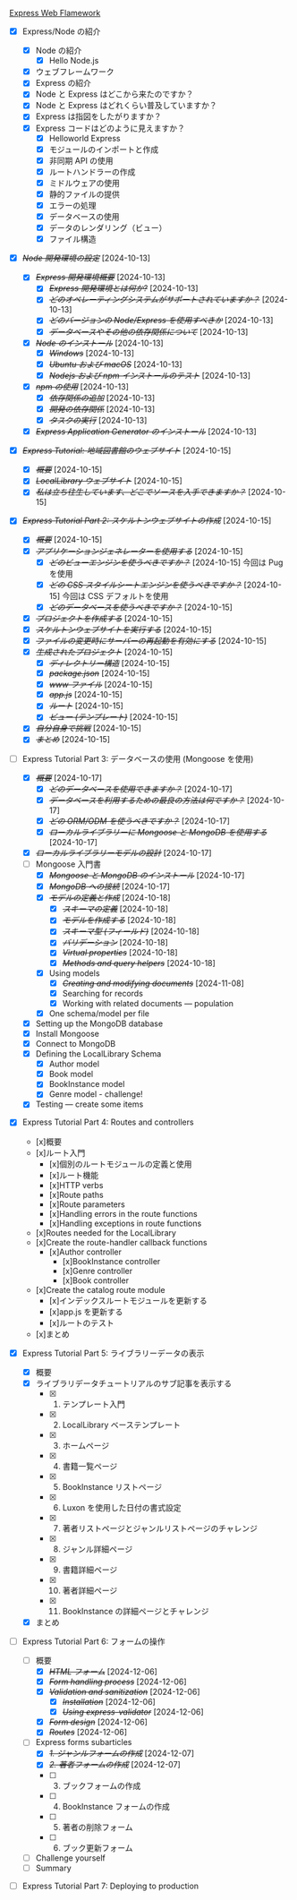 [Express Web Flamework](https://developer.mozilla.org/ja/docs/Learn/Server-side/Express_Nodejs)

- [x] Express/Node の紹介
  - [x] Node の紹介
    - [x] Hello Node.js
  - [x] ウェブフレームワーク
  - [x] Express の紹介
  - [x] Node と Express はどこから来たのですか？
  - [x] Node と Express はどれくらい普及していますか？
  - [x] Express は指図をしたがりますか？
  - [x] Express コードはどのように見えますか？
    - [x] Helloworld Express
    - [x] モジュールのインポートと作成
    - [x] 非同期 API の使用
    - [x] ルートハンドラーの作成
    - [x] ミドルウェアの使用
    - [x] 静的ファイルの提供
    - [x] エラーの処理
    - [x] データベースの使用
    - [x] データのレンダリング（ビュー）
    - [x] ファイル構造
- [x] ~~_Node 開発環境の設定_~~ [2024-10-13]
  - [x] ~~_Express 開発環境概要_~~ [2024-10-13]
    - [x] ~~_Express 開発環境とは何か?_~~ [2024-10-13]
    - [x] ~~_どのオペレーティングシステムがサポートされていますか？_~~ [2024-10-13]
    - [x] ~~_どのバージョンの Node/Express を使用すべきか_~~ [2024-10-13]
    - [x] ~~_データベースやその他の依存関係について_~~ [2024-10-13]
  - [x] ~~_Node のインストール_~~ [2024-10-13]
    - [x] ~~_Windows_~~ [2024-10-13]
    - [x] ~~_Ubuntu および macOS_~~ [2024-10-13]
    - [x] ~~_Nodejs および npm インストールのテスト_~~ [2024-10-13]
  - [x] ~~_npm の使用_~~ [2024-10-13]
    - [x] ~~_依存関係の追加_~~ [2024-10-13]
    - [x] ~~_開発の依存関係_~~ [2024-10-13]
    - [x] ~~_タスクの実行_~~ [2024-10-13]
  - [x] ~~_Express Application Generator のインストール_~~ [2024-10-13]
- [x] ~~_Express Tutorial: 地域図書館のウェブサイト_~~ [2024-10-15]
  - [x] ~~_概要_~~ [2024-10-15]
  - [x] ~~_LocalLibrary ウェブサイト_~~ [2024-10-15]
  - [x] ~~_私は立ち往生しています、どこでソースを入手できますか？_~~ [2024-10-15]
- [x] ~~_Express Tutorial Part 2: スケルトンウェブサイトの作成_~~ [2024-10-15]
  - [x] ~~_概要_~~ [2024-10-15]
  - [x] ~~_アプリケーションジェネレーターを使用する_~~ [2024-10-15]
    - [x] ~~_どのビューエンジンを使うべきですか？_~~ [2024-10-15]
          今回は Pug を使用
    - [x] ~~_どの CSS スタイルシートエンジンを使うべきですか？_~~ [2024-10-15]
          今回は CSS デフォルトを使用
    - [x] ~~_どのデータベースを使うべきですか？_~~ [2024-10-15]
  - [x] ~~_プロジェクトを作成する_~~ [2024-10-15]
  - [x] ~~_スケルトンウェブサイトを実行する_~~ [2024-10-15]
  - [x] ~~_ファイルの変更時にサーバーの再起動を有効にする_~~ [2024-10-15]
  - [x] ~~_生成されたプロジェクト_~~ [2024-10-15]
    - [x] ~~_ディレクトリー構造_~~ [2024-10-15]
    - [x] ~~_package.json_~~ [2024-10-15]
    - [x] ~~_www ファイル_~~ [2024-10-15]
    - [x] ~~_app.js_~~ [2024-10-15]
    - [x] ~~_ルート_~~ [2024-10-15]
    - [x] ~~_ビュー (テンプレート)_~~ [2024-10-15]
  - [x] ~~_自分自身で挑戦_~~ [2024-10-15]
  - [x] ~~_まとめ_~~ [2024-10-15]
- [ ] Express Tutorial Part 3: データベースの使用 (Mongoose を使用)
  - [x] ~~_概要_~~ [2024-10-17]
    - [x] ~~_どのデータベースを使用できますか？_~~ [2024-10-17]
    - [x] ~~_データベースを利用するための最良の方法は何ですか？_~~ [2024-10-17]
    - [x] ~~_どの ORM/ODM を使うべきですか？_~~ [2024-10-17]
    - [x] ~~_ローカルライブラリーに Mongoose と MongoDB を使用する_~~ [2024-10-17]
  - [x] ~~_ローカルライブラリーモデルの設計_~~ [2024-10-17]
  - [ ] Mongoose 入門書
    - [x] ~~_Mongoose と MongoDB のインストール_~~ [2024-10-17]
    - [x] ~~_MongoDB への接続_~~ [2024-10-17]
    - [x] ~~_モデルの定義と作成_~~ [2024-10-18]
      - [x] ~~_スキーマの定義_~~ [2024-10-18]
      - [x] ~~_モデルを作成する_~~ [2024-10-18]
      - [x] ~~_スキーマ型 (フィールド)_~~ [2024-10-18]
      - [x] ~~_バリデーション_~~ [2024-10-18]
      - [x] ~~_Virtual properties_~~ [2024-10-18]
      - [x] ~~_Methods and query helpers_~~ [2024-10-18]
    - [x] Using models
      - [x] ~~_Creating and modifying documents_~~ [2024-11-08]
      - [x] Searching for records
      - [x] Working with related documents — population
    - [x] One schema/model per file
  - [x] Setting up the MongoDB database
  - [x] Install Mongoose
  - [x] Connect to MongoDB
  - [x] Defining the LocalLibrary Schema
    - [x] Author model
    - [x] Book model
    - [x] BookInstance model
    - [x] Genre model - challenge!
  - [x] Testing — create some items
- [x] Express Tutorial Part 4: Routes and controllers

  - [x]概要
  - [x]ルート入門
    - [x]個別のルートモジュールの定義と使用
    - [x]ルート機能
    - [x]HTTP verbs
    - [x]Route paths
    - [x]Route parameters
    - [x]Handling errors in the route functions
    - [x]Handling exceptions in route functions
  - [x]Routes needed for the LocalLibrary
  - [x]Create the route-handler callback functions
    - [x]Author controller
      - [x]BookInstance controller
      - [x]Genre controller
      - [x]Book controller
  - [x]Create the catalog route module
    - [x]インデックスルートモジュールを更新する
    - [x]app.js を更新する
    - [x]ルートのテスト
  - [x]まとめ

- [x] Express Tutorial Part 5: ライブラリーデータの表示

  - [x] 概要
  - [x] ライブラリデータチュートリアルのサブ記事を表示する
    - [x] 1. テンプレート入門
    - [x] 2. LocalLibrary ベーステンプレート
    - [x] 3. ホームページ
    - [x] 4. 書籍一覧ページ
    - [x] 5. BookInstance リストページ
    - [x] 6. Luxon を使用した日付の書式設定
    - [x] 7. 著者リストページとジャンルリストページのチャレンジ
    - [x] 8. ジャンル詳細ページ
    - [x] 9. 書籍詳細ページ
    - [x] 10. 著者詳細ページ
    - [x] 11. BookInstance の詳細ページとチャレンジ
  - [x] まとめ

- [ ] Express Tutorial Part 6: フォームの操作
  - [ ] 概要
    - [X] ~~*HTML フォーム*~~ [2024-12-06]
    - [X] ~~*Form handling process*~~ [2024-12-06]
    - [X] ~~*Validation and sanitization*~~ [2024-12-06]
      - [X] ~~*Installation*~~ [2024-12-06]
      - [X] ~~*Using express-validator*~~ [2024-12-06]
    - [X] ~~*Form design*~~ [2024-12-06]
    - [X] ~~*Routes*~~ [2024-12-06]
  - [ ] Express forms subarticles
    - [X] ~~*1. ジャンルフォームの作成*~~ [2024-12-07]
    - [X] ~~*2. 著者フォームの作成*~~ [2024-12-07]
    - [ ] 3. ブックフォームの作成
    - [ ] 4. BookInstance フォームの作成
    - [ ] 5. 著者の削除フォーム
    - [ ] 6. ブック更新フォーム
  - [ ] Challenge yourself
  - [ ] Summary

- [ ] Express Tutorial Part 7: Deploying to production
